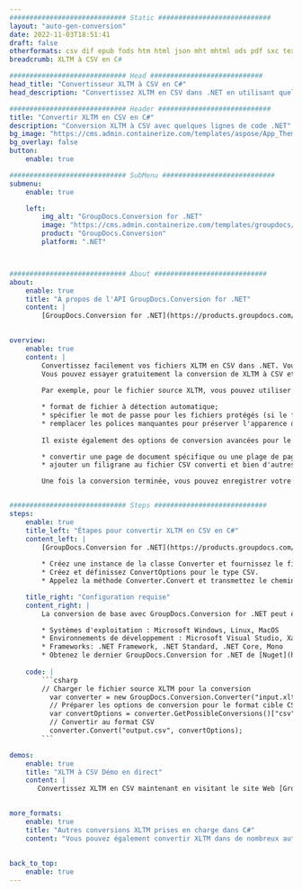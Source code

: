 ```yaml
---
############################# Static ############################
layout: "auto-gen-conversion"
date: 2022-11-03T18:51:41
draft: false
otherformats: csv dif epub fods htm html json mht mhtml ods pdf sxc tex tsv xlam xls xlsb xlsm xlsx xlt xltm xltx xml xps
breadcrumb: XLTM à CSV en C#

############################# Head ############################
head_title: "Convertisseur XLTM à CSV en C#"
head_description: "Convertissez XLTM en CSV dans .NET en utilisant quelques lignes de code. Utilisez l'API de conversion de documents GroupDocs pour convertir plus de 160 formats de fichiers."

############################# Header ############################
title: "Convertir XLTM en CSV en C#"
description: "Conversion XLTM à CSV avec quelques lignes de code .NET"
bg_image: "https://cms.admin.containerize.com/templates/aspose/App_Themes/V3/images/bg/header1.png"
bg_overlay: false
button:
    enable: true

############################# SubMenu ############################
submenu:
    enable: true

    left:
        img_alt: "GroupDocs.Conversion for .NET"
        image: "https://cms.admin.containerize.com/templates/groupdocs/images/product-logos/90x90-noborder/groupdocs-conversion-net.png"
        product: "GroupDocs.Conversion"
        platform: ".NET"



############################# About ############################
about:
    enable: true
    title: "À propos de l'API GroupDocs.Conversion for .NET"
    content: |
        [GroupDocs.Conversion for .NET](https://products.groupdocs.com/conversion/net/) peut être utilisé pour convertir Microsoft Word, Excel, PowerPoint, PDF, Visio et d'autres formats. GroupDocs.Conversion est une API autonome adaptée aux systèmes back-end et internes nécessitant des performances élevées. Il ne dépend d'aucun logiciel tel que Microsoft ou Open Office.
    

overview:
    enable: true
    content: |
        Convertissez facilement vos fichiers XLTM en CSV dans .NET. Vous pouvez utiliser seulement quelques lignes de code C# dans n'importe quelle plate-forme de votre choix comme - Windows, Linux, macOS.
        Vous pouvez essayer gratuitement la conversion de XLTM à CSV et évaluer la qualité des résultats de conversion. En plus des scénarios de conversion de fichiers simples, vous pouvez essayer des options plus avancées pour charger le fichier source XLTM et pour enregistrer le résultat de sortie CSV. 
        
        Par exemple, pour le fichier source XLTM, vous pouvez utiliser les options de chargement suivantes :

        * format de fichier à détection automatique;
        * spécifier le mot de passe pour les fichiers protégés (si le format de fichier le prend en charge);
        * remplacer les polices manquantes pour préserver l'apparence du document.
        
        Il existe également des options de conversion avancées pour le fichier CSV :

        * convertir une page de document spécifique ou une plage de pages;
        * ajouter un filigrane au fichier CSV converti et bien d'autres.

        Une fois la conversion terminée, vous pouvez enregistrer votre fichier CSV dans le chemin du fichier local ou dans tout stockage tiers tel que FTP, Amazon S3, Google Drive, Dropbox, etc. Veuillez noter - pour convertir XLTM en CSV aucun logiciel supplémentaire n'est nécessaire - comme MS Office, Open Office, Adobe Acrobat Reader, etc.


############################# Steps ############################
steps:
    enable: true
    title_left: "Étapes pour convertir XLTM en CSV en C#"
    content_left: |
        [GroupDocs.Conversion for .NET](https://products.groupdocs.com/conversion/net/) permet aux développeurs de convertir facilement un fichier XLTM en CSV avec quelques lignes de code.
        
        * Créez une instance de la classe Converter et fournissez le fichier XLTM avec le chemin complet
        * Créez et définissez ConvertOptions pour le type CSV.
        * Appelez la méthode Converter.Convert et transmettez le chemin complet et le format (CSV) en tant que paramètre

    title_right: "Configuration requise"
    content_right: |
        La conversion de base avec GroupDocs.Conversion for .NET peut être effectuée en quelques étapes simples. Nos API sont prises en charge sur toutes les principales plates-formes et systèmes d'exploitation. Avant d'exécuter le code ci-dessous, assurez-vous que les prérequis suivants sont installés sur votre système.

        * Systèmes d'exploitation : Microsoft Windows, Linux, MacOS
        * Environnements de développement : Microsoft Visual Studio, Xamarin, MonoDevelop
        * Frameworks: .NET Framework, .NET Standard, .NET Core, Mono
        * Obtenez le dernier GroupDocs.Conversion for .NET de [Nuget](https://www.nuget.org/packages/groupdocs.conversion)
         
    code: |
        ```csharp    
        // Charger le fichier source XLTM pour la conversion
          var converter = new GroupDocs.Conversion.Converter("input.xltm");
          // Préparer les options de conversion pour le format cible CSV
          var convertOptions = converter.GetPossibleConversions()["csv"].ConvertOptions;
          // Convertir au format CSV
          converter.Convert("output.csv", convertOptions);
        ```

demos:
    enable: true
    title: "XLTM à CSV Démo en direct"
    content: |
       Convertissez XLTM en CSV maintenant en visitant le site Web [GroupDocs.Conversion App](https://products.groupdocs.app/conversion/family). La démo en ligne présente les avantages suivants
          

more_formats:
    enable: true
    title: "Autres conversions XLTM prises en charge dans C#"
    content: "Vous pouvez également convertir XLTM dans de nombreux autres formats de fichiers. Veuillez consulter la liste ci-dessous."
       
       
back_to_top:
    enable: true
---
```

